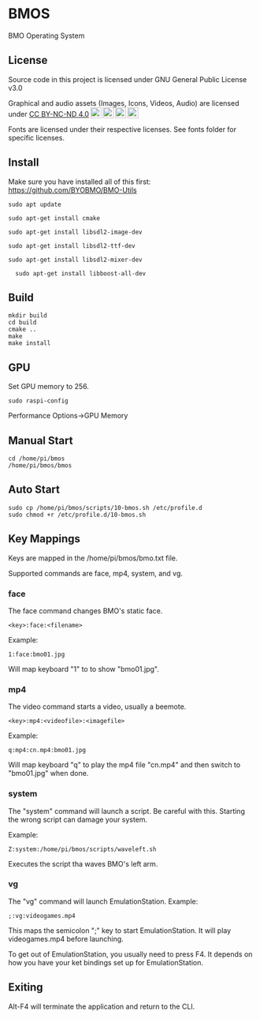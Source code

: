 # BMOS
BMO Operating System

## License
Source code in this project is licensed under GNU General Public License v3.0

<p xmlns:cc="http://creativecommons.org/ns#" xmlns:dct="http://purl.org/dc/terms/">Graphical and audio assets (Images, Icons, Videos, Audio) are licensed under <a href="http://creativecommons.org/licenses/by-nc-nd/4.0/?ref=chooser-v1" target="_blank" rel="license noopener noreferrer" style="display:inline-block;">CC BY-NC-ND 4.0<img style="height:22px!important;margin-left:3px;vertical-align:text-bottom;" src="https://mirrors.creativecommons.org/presskit/icons/cc.svg?ref=chooser-v1"><img style="height:22px!important;margin-left:3px;vertical-align:text-bottom;" src="https://mirrors.creativecommons.org/presskit/icons/by.svg?ref=chooser-v1"><img style="height:22px!important;margin-left:3px;vertical-align:text-bottom;" src="https://mirrors.creativecommons.org/presskit/icons/nc.svg?ref=chooser-v1"><img style="height:22px!important;margin-left:3px;vertical-align:text-bottom;" src="https://mirrors.creativecommons.org/presskit/icons/nd.svg?ref=chooser-v1"></a>
  
Fonts are licensed under their respective licenses. See fonts folder for specific licenses.
  
## Install
Make sure you have installed all of this first:
https://github.com/BYOBMO/BMO-Utils

```
sudo apt update
```
```
sudo apt-get install cmake
```
  ```
sudo apt-get install libsdl2-image-dev
  ```
  ```
sudo apt-get install libsdl2-ttf-dev
  ```
  ```
sudo apt-get install libsdl2-mixer-dev
```
```
  sudo apt-get install libboost-all-dev
```

  ## Build
  ```
  mkdir build
cd build
cmake ..
make
make install
```

## GPU
Set GPU memory to 256.
```
sudo raspi-config
```

Performance Options->GPU Memory

## Manual Start
```
cd /home/pi/bmos
/home/pi/bmos/bmos
```
  
## Auto Start
```
sudo cp /home/pi/bmos/scripts/10-bmos.sh /etc/profile.d
sudo chmod +r /etc/profile.d/10-bmos.sh
```

## Key Mappings
Keys are mapped in the /home/pi/bmos/bmo.txt file.

Supported commands are face, mp4, system, and vg.

### face
The face command changes BMO's static face.
```
<key>:face:<filename>
```

Example:
```
1:face:bmo01.jpg
```
Will map keyboard "1" to to show "bmo01.jpg".

### mp4
The video command starts a video, usually a beemote.
```
<key>:mp4:<videofile>:<imagefile>
```

Example:
```
q:mp4:cn.mp4:bmo01.jpg
```
Will map keyboard "q" to play the mp4 file "cn.mp4" and then switch to "bmo01.jpg" when done.

### system
The "system" command will launch a script. Be careful with this. Starting the wrong script can damage your system.

Example:
```
Z:system:/home/pi/bmos/scripts/waveleft.sh
```

Executes the script tha waves BMO's left arm.

### vg
The "vg" command will launch EmulationStation.
Example:
```
;:vg:videogames.mp4
```

This maps the semicolon ";" key to start EmulationStation. It will play videogames.mp4 before launching.

To get out of EmulationStation, you usually need to press F4. It depends on how you have your ket bindings set up for EmulationStation.

## Exiting
Alt-F4 will terminate the application and return to the CLI.


